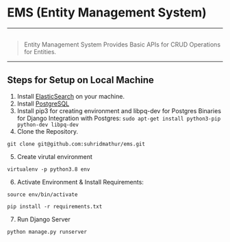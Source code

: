 # EMS (Entity Management System)

----
## 

> Entity Management System Provides Basic APIs for CRUD Operations for Entities.

----
## Steps for Setup on Local Machine

1. Install [ElasticSearch](https://www.digitalocean.com/community/tutorials/how-to-install-and-configure-elasticsearch-on-ubuntu-18-04) on your machine.
2. Install [PostgreSQL](https://www.digitalocean.com/community/tutorials/how-to-install-and-use-postgresql-on-ubuntu-18-04)
3. Install pip3 for creating environment and libpq-dev for Postgres Binaries for Django Integration with Postgres:
```sudo apt-get install python3-pip python-dev libpq-dev``` 
4. Clone the Repository. 
```
git clone git@github.com:suhridmathur/ems.git 
```
5. Create virutal environment
```
virtualenv -p python3.8 env
```
6. Activate Environment & Install Requirements:
```
source env/bin/activate
```
```
pip install -r requirements.txt
```
7. Run Django Server
```
python manage.py runserver
```

